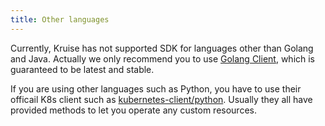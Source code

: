 ```yaml
---
title: Other languages
---
```


Currently, Kruise has not supported SDK for languages other than Golang and Java.
Actually we only recommend you to use [Golang Client](./go-client), which is guaranteed to be latest and stable.

If you are using other languages such as Python, you have to use their officail K8s client such as [kubernetes-client/python](https://github.com/kubernetes-client/python).
Usually they all have provided methods to let you operate any custom resources.
